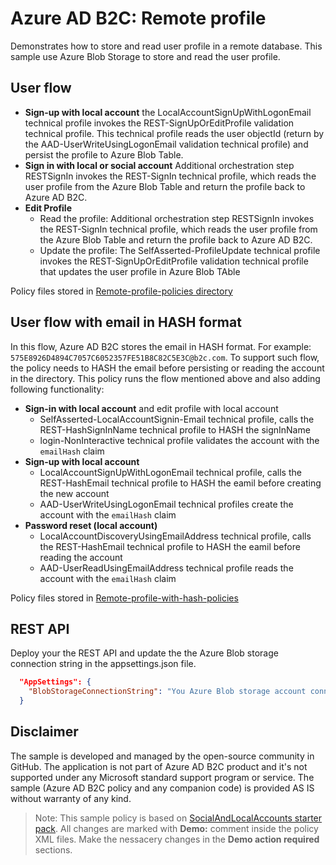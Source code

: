 # Azure AD B2C: Remote profile

Demonstrates how to store and read user profile in a remote database. This sample use Azure Blob Storage to store and read the user profile.

## User flow
-  **Sign-up with local account** the LocalAccountSignUpWithLogonEmail technical profile invokes the REST-SignUpOrEditProfile validation technical profile. This technical profile reads the user objectId (return by the AAD-UserWriteUsingLogonEmail validation technical profile) and persist the profile to Azure Blob Table.
- **Sign in with local or social account** Additional orchestration step RESTSignIn invokes the REST-SignIn technical profile, which reads the user profile from the Azure Blob Table and return the profile back to Azure AD B2C.
- **Edit Profile** 
    - Read the profile: Additional orchestration step RESTSignIn invokes the REST-SignIn technical profile, which reads the user profile from the Azure Blob Table and return the profile back to Azure AD B2C. 
    - Update the profile:  The SelfAsserted-ProfileUpdate technical profile invokes the REST-SignUpOrEditProfile validation technical profile that updates the user profile in Azure Blob TAble

Policy files stored in [Remote-profile-policies directory](Remote-profile-policies)

## User flow with email in HASH format
In this flow, Azure AD B2C stores the email in HASH format. For example: `575E8926D4894C7057C6052357FE51B8C82C5E3C@b2c.com`. To support such flow, the policy needs to HASH the email before persisting or reading the account in the directory. This policy runs the flow mentioned above and also adding following functionality:
- **Sign-in with local account** and edit profile with local account
    - SelfAsserted-LocalAccountSignin-Email technical profile, calls the REST-HashSignInName technical profile to HASH the signInName
    - login-NonInteractive technical profile validates the account with the `emailHash` claim 
- **Sign-up with local account**
    - LocalAccountSignUpWithLogonEmail technical profile, calls the REST-HashEmail technical profile to HASH the eamil before creating the new account
    - AAD-UserWriteUsingLogonEmail technical profiles create the account with the `emailHash` claim 
- **Password reset (local account)**
    - LocalAccountDiscoveryUsingEmailAddress technical profile, calls the REST-HashEmail technical profile to HASH the eamil before reading the account
    - AAD-UserReadUsingEmailAddress technical profile reads the account with the `emailHash` claim 

Policy files stored in [Remote-profile-with-hash-policies](Remote-profile-with-hash-policies)

## REST API
Deploy your the REST API and update the the Azure Blob storage connection string in the appsettings.json file.
```JSON
  "AppSettings": {
    "BlobStorageConnectionString": "You Azure Blob storage account connection string"
  }
``` 

## Disclaimer
The sample is developed and managed by the open-source community in GitHub. The application is not part of Azure AD B2C product and it's not supported under any Microsoft standard support program or service. The sample (Azure AD B2C policy and any companion code) is provided AS IS without warranty of any kind.

> Note:  This sample policy is based on [SocialAndLocalAccounts starter pack](https://github.com/Azure-Samples/active-directory-b2c-custom-policy-starterpack/tree/master/SocialAndLocalAccounts). All changes are marked with **Demo:** comment inside the policy XML files. Make the nessacery changes in the **Demo action required** sections.
